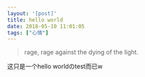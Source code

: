 ```yaml
---
layout: '[post]'
title: hello world
date: 2018-05-10 11:01:05
tags: ["心情"]
---
```

> rage, rage against the dying of the light. 

这只是一个hello worldのtest而已w
